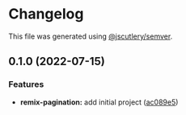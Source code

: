 # Changelog

This file was generated using [@jscutlery/semver](https://github.com/jscutlery/semver).

## 0.1.0 (2022-07-15)

### Features

- **remix-pagination:** add initial project ([ac089e5](https://github.com/IgnisDa/npm-libs/commit/ac089e5cf69268dd085a6c3d724301e18619d25d))
